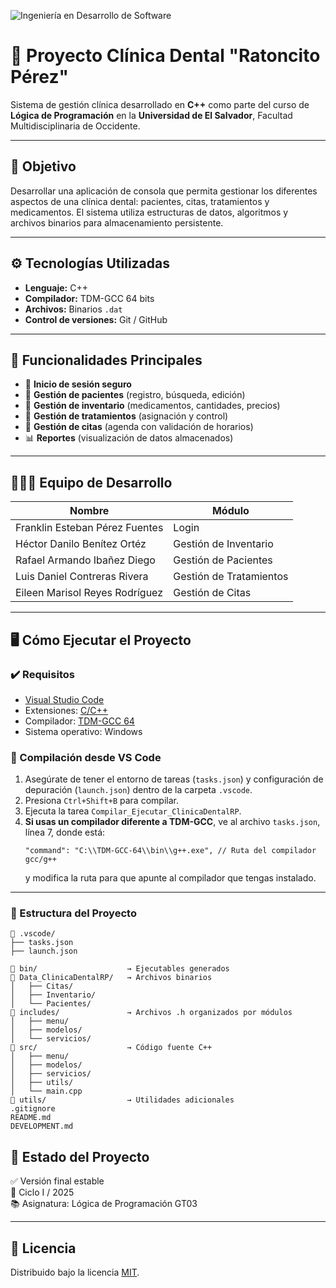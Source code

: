![Ingeniería en Desarrollo de Software](https://github.com/user-attachments/assets/00de7ae6-c2e0-43fe-ab7c-dd6b595b68a8)

# 🦷 Proyecto Clínica Dental "Ratoncito Pérez"

Sistema de gestión clínica desarrollado en **C++** como parte del curso de **Lógica de Programación** en la **Universidad de El Salvador**, Facultad Multidisciplinaria de Occidente.

---

## 🎯 Objetivo

Desarrollar una aplicación de consola que permita gestionar los diferentes aspectos de una clínica dental: pacientes, citas, tratamientos y medicamentos. El sistema utiliza estructuras de datos, algoritmos y archivos binarios para almacenamiento persistente.

---

## ⚙️ Tecnologías Utilizadas

- **Lenguaje:** C++
- **Compilador:** TDM-GCC 64 bits
- **Archivos:** Binarios `.dat`
- **Control de versiones:** Git / GitHub

---

## 🧩 Funcionalidades Principales

- 🔐 **Inicio de sesión seguro**
- 👥 **Gestión de pacientes** (registro, búsqueda, edición)
- 💊 **Gestión de inventario** (medicamentos, cantidades, precios)
- 🦷 **Gestión de tratamientos** (asignación y control)
- 📅 **Gestión de citas** (agenda con validación de horarios)
- 📊 **Reportes** (visualización de datos almacenados)

---

## 🧑‍🤝‍🧑 Equipo de Desarrollo

| Nombre                           | Módulo                    |
|--------------------------------- |---------------------------|
| Franklin Esteban Pérez Fuentes   | Login                     |
| Héctor Danilo Benítez Ortéz      | Gestión de Inventario     |
| Rafael Armando Ibañez Diego      | Gestión de Pacientes      |
| Luis Daniel Contreras Rivera     | Gestión de Tratamientos   |
| Eileen Marisol Reyes Rodríguez   | Gestión de Citas          |

---

## 🖥️ Cómo Ejecutar el Proyecto

### ✔️ Requisitos

- [Visual Studio Code](https://code.visualstudio.com/)
- Extensiones: [C/C++](https://marketplace.visualstudio.com/items?itemName=ms-vscode.cpptools)
- Compilador: [TDM-GCC 64](https://jmeubank.github.io/tdm-gcc/)
- Sistema operativo: Windows

### 🔧 Compilación desde VS Code

1. Asegúrate de tener el entorno de tareas (`tasks.json`) y configuración de depuración (`launch.json`) dentro de la carpeta `.vscode`.  
2. Presiona `Ctrl+Shift+B` para compilar.  
3. Ejecuta la tarea `Compilar_Ejecutar_ClinicaDentalRP`.  
4. **Si usas un compilador diferente a TDM-GCC**, ve al archivo `tasks.json`, línea 7, donde está:  
   ```
   "command": "C:\\TDM-GCC-64\\bin\\g++.exe", // Ruta del compilador gcc/g++
   ```
   y modifica la ruta para que apunte al compilador que tengas instalado.
---

### 📁 Estructura del Proyecto

```plaintext
📂 .vscode/
├── tasks.json
├── launch.json

📂 bin/                    → Ejecutables generados
📂 Data_ClinicaDentalRP/   → Archivos binarios
│   ├── Citas/
│   ├── Inventario/
│   └── Pacientes/
📂 includes/               → Archivos .h organizados por módulos
│   ├── menu/
│   ├── modelos/
│   └── servicios/
📂 src/                    → Código fuente C++
│   ├── menu/
│   ├── modelos/
│   ├── servicios/
│   ├── utils/
│   └── main.cpp
📂 utils/                  → Utilidades adicionales
.gitignore
README.md
DEVELOPMENT.md
```

## 🧪 Estado del Proyecto

✅ Versión final estable  
📅 Ciclo I / 2025  
📚 Asignatura: Lógica de Programación GT03

---

## 📄 Licencia

Distribuido bajo la licencia [MIT](LICENSE).
